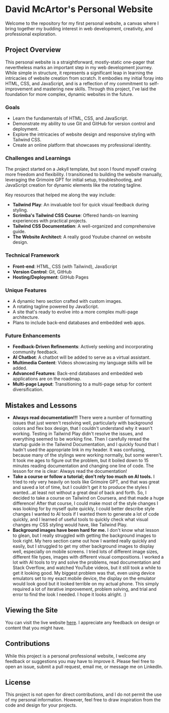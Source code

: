 # David McArtor's Personal Website

Welcome to the repository for my first personal website, a canvas where I bring together my budding interest in web development, creativity, and professional exploration.

## Project Overview

This personal website is a straightforward, mostly-static one-pager that nevertheless marks an important step in my web development journey. While simple in structure, it represents a significant leap in learning the intricacies of website creation from scratch. It embodies my initial foray into HTML, CSS, and JavaScript, and is a reflection of my commitment to self-improvement and mastering new skills. Through this project, I've laid the foundation for more complex, dynamic websites in the future.

### Goals

- Learn the fundamentals of HTML, CSS, and JavaScript.
- Demonstrate my ability to use Git and GitHub for version control and deployment.
- Explore the intricacies of website design and responsive styling with Tailwind CSS.
- Create an online platform that showcases my professional identity.

### Challenges and Learnings

The project started on a Jekyll template, but soon I found myself craving more freedom and flexibility. I transitioned to building the website manually, leveraging the Grimoire GPT for initial setup, troubleshooting, and JavaScript creation for dynamic elements like the rotating tagline.

Key resources that helped me along the way include:

- **Tailwind Play**: An invaluable tool for quick visual feedback during styling.
- **Scrimba's Tailwind CSS Course**: Offered hands-on learning experiences with practical projects.
- **Tailwind CSS Documentation**: A well-organized and comprehensive guide.
- **The Website Architect**: A really good Youtube channel on website design.

### Technical Framework

- **Front-end**: HTML, CSS (with Tailwind), JavaScript
- **Version Control**: Git, GitHub
- **Hosting/Deployment**: GitHub Pages

### Unique Features

- A dynamic hero section crafted with custom images.
- A rotating tagline powered by JavaScript.
- A site that's ready to evolve into a more complex multi-page architecture.
- Plans to include back-end databases and embedded web apps.

### Future Enhancements

- **Feedback-Driven Refinements**: Actively seeking and incorporating community feedback.
- **AI Chatbot**: A chatbot will be added to serve as a virtual assistant.
- **Multimedia Content**: Videos showcasing my language skills will be added.
- **Advanced Features**: Back-end databases and embedded web applications are on the roadmap.
- **Multi-page Layout**: Transitioning to a multi-page setup for content diversification.

## Mistakes and Lessons
- **Always read documentation!!!**  There were a number of formatting issues that just weren't resolving well, particularly with background colors and flex box design, that I couldn't understand why it wasn't working.  Testing in Tailwind Play didn't resolve the issues, and everything seemed to be working fine.  Then I carefully reread the startup guide in the Tailwind Documentation, and I quickly found that I hadn't used the appropriate link in my header.  It was confusing, because many of the stylings were working normally, but some weren't.  It took me ages to figure out the problem, but it boiled down to 15 minutes reading documentation and changing one line of code.  The lesson for me is clear: Always read the documentation!
- **Take a course or follow a tutorial; don't rely too much on AI tools.**  I tried to rely very heavily on tools like Grimoire GPT, and that was great and saved a lot of time, but I couldn't get it to produce the styles I wanted...at least not without a great deal of back and forth.  So, I decided to take a course on Tailwind on Coursera, and that made a huge difference!  After that course, I could make most of the style changes I was looking for by myself quite quickly, I could better describe style changes I wanted to AI tools if I wanted them to generate a lot of code quickly, and I learned of useful tools to quickly check what visual changes my CSS styling would have, like Tailwind Play.
- **Background images have been hard for me.**  I don't know what lesson to glean, but I really struggled with getting the background images to look right.  My hero section came out how I wanted really quickly and easily, but I struggled to get my other background images to display well, especially on mobile screens.  I tried lots of different image sizes, different file types, images with different visual compositions.  I worked a lot with AI tools to try and solve the problems, read documentation and Stack Overflow, and watched YouTube videos, but it still took a while to get it looking good.  My biggest problem was that, even using device emulators set to my exact mobile device, the display on the emulator would look good but it looked terrible on my actual phone.  This simply required a lot of iterative improvement, problem solving, and trial and error to find the look I needed.  I hope it looks alright. :)

## Viewing the Site

You can visit the live website [here]([#](https://dam-runner.github.io/DavidMcArtorPortfolio/)). I appreciate any feedback on design or content that you might have.

## Contributions

While this project is a personal professional website, I welcome any feedback or suggestions you may have to improve it. Please feel free to open an issue, submit a pull request, email me, or message me on LinkedIn.

## License

This project is not open for direct contributions, and I do not permit the use of my personal information. However, feel free to draw inspiration from the code and design for your projects.

